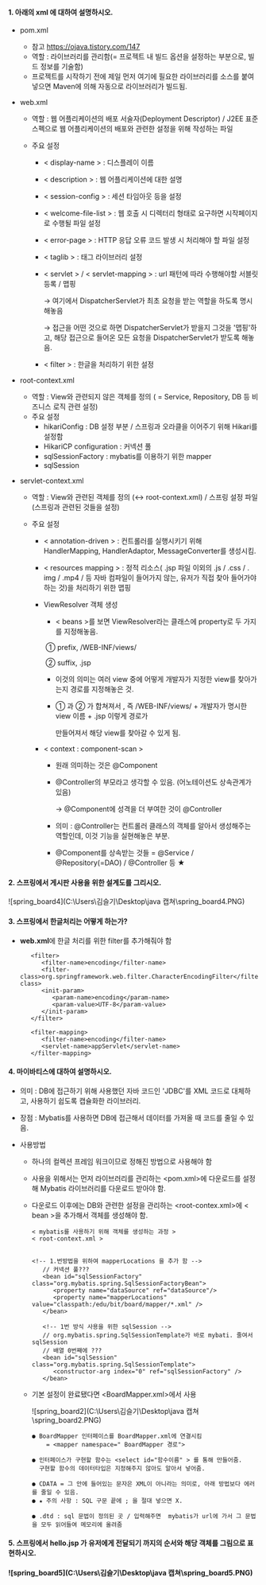 #### 1. 아래의 xml 에 대하여 설명하시오.

- pom.xml
  - 참고  https://ojava.tistory.com/147
  - 역할 : 라이브러리를 관리함(= 프로젝트 내 빌드 옵션을 설정하는 부분으로, 빌드 정보를 기술함) 
  - 프로젝트를 시작하기 전에 제일 먼저 여기에 필요한 라이브러리를 소스를 붙여넣으면 Maven에 의해 자동으로 라이브러리가 빌드됨.

- web.xml

  - 역할 : 웹 어플리케이션의 배포 서술자(Deployment Descriptor) / J2EE 표준 스펙으로 웹 어플리케이션의 배포와 관련한 설정을 위해 작성하는 파일

  - 주요 설정

    - < display-name > : 디스플레이 이름

    - < description > : 웹 어플리케이션에 대한 설명

    - < session-config > : 세션 타임아웃 등을 설정

    - < welcome-file-list > : 웹 호출 시 디렉터리 형태로 요구하면 시작페이지로 수행될 파일 설정

    - < error-page > : HTTP 응답 오류 코드 발생 시 처리해야 할 파일 설정

    - < taglib > : 태그 라이브러리 설정

    - < servlet > / < servlet-mapping > : url 패턴에 따라 수행해야할 서블릿 등록 / 맵핑

      → 여기에서 DispatcherServlet가 최초 요청을 받는 역할을 하도록 명시해놓음

      → 접근을 어떤 것으로 하면 DispatcherServlet가 받을지 그것을 '맵핑'하고, 해당 접근으로 들어온 모든 요청을 DispatcherServlet가 받도록 해놓음.

    - < filter > : 한글을 처리하기 위한 설정

- root-context.xml
  - 역할 : View와 관련되지 않은 객체를 정의 ( = Service, Repository, DB 등 비즈니스 로직 관련 설정)
  - 주요 설정
    - hikariConfig :  DB 설정 부분 / 스프링과 오라클을 이어주기 위해 Hikari를 설정함
    -  HikariCP configuration : 커넥션 풀
    - sqlSessionFactory : mybatis를 이용하기 위한 mapper
    - sqlSession

- servlet-context.xml

  - 역할 : View와 관련된 객체를 정의 (↔ root-context.xml) / 스프링 설정 파일(스프링과 관련된 것들을 설정)

  - 주요 설정

    - < annotation-driven > : 컨트롤러를 실행시키기 위해 HandlerMapping, HandlerAdaptor, MessageConverter를 생성시킴. 

    - < resources mapping > : 정적 리소스(  .jsp 파일 이외의 .js / .css / . img / .mp4 / 등 자바 컴파일이 들어가지 않는, 유저가 직접 찾아 들어가야 하는 것)을 처리하기 위한 맵핑

    - ViewResolver 객체 생성

      -  < beans >를 보면  ViewResolver라는 클래스에 property로 두 가지를 지정해놓음.

        ​	① prefix, /WEB-INF/views/

        ​	② suffix, .jsp

      - 이것의 의미는 여러 view 중에 어떻게 개발자가 지정한 view를 찾아가는지 경로를 지정해놓은 것.

      - ① 과 ② 가 합쳐져서 , 즉 /WEB-INF/views/ + 개발자가 명시한 view 이름 + .jsp 이렇게 경로가 

        만들어져서 해당 view를 찾아갈 수 있게 됨.

    - < context : component-scan >

      - 원래 의미하는 것은 @Component

      - @Controller의 부모라고 생각할 수 있음. (어노테이션도 상속관계가 있음)

        → @Component에 성격을 더 부여한 것이 @Controller

      - 의미 : @Controller는 컨트롤러 클래스의 객체를 알아서 생성해주는 역할인데, 이것 기능을 실현해놓은 부분. 

      - @Component를 상속받는 것들 = @Service / @Repository(=DAO) / @Controller 등  ★









#### 2. 스프링에서 게시판 사용을 위한 설계도를 그리시오.

![spring_board4](C:\Users\김슬기\Desktop\java 캡쳐\spring_board4.PNG)











#### 3. 스프링에서 한글처리는 어떻게 하는가?

- **web.xml**에 한글 처리를 위한 filter를 추가해줘야 함

  ```
  	 <filter>
        <filter-name>encoding</filter-name>
        <filter-class>org.springframework.web.filter.CharacterEncodingFilter</filter-class>
        <init-param>
           <param-name>encoding</param-name>
           <param-value>UTF-8</param-value>
        </init-param>
     </filter>
  
     <filter-mapping>
        <filter-name>encoding</filter-name>
        <servlet-name>appServlet</servlet-name>
     </filter-mapping>
  ```

  











#### 4. 마이바티스에 대하여 설명하시오.

- 의미 : DB에 접근하기 위해 사용했던 자바 코드인 'JDBC'를 XML 코드로 대체하고, 사용하기 쉽도록 캡슐화한 라이브러리.

- 장점 : Mybatis를 사용하면 DB에 접근해서 데이터를 가져올 때 코드를 줄일 수 있음.

- 사용방법

  - 하나의 컬렉션  프레임 워크이므로 정해진 방법으로 사용해야 함

  - 사용을 위해서는 먼저 라이브러리를 관리하는 <pom.xml>에 다운로드를 설정해 Mybatis 라이브러리를 다운로드 받아야 함.

  - 다운로드 이후에는 DB와 관련한 설정을 관리하는 <root-contex.xml>에 < bean >을 추가해서 객체를 생성해야 함.

    ```
    < mybatis를 사용하기 위해 객체를 생성하는 과정 >
    < root-context.xml >
    
    
    <!-- 1.번방법을 위하여 mapperLocations 을 추가 함 -->
       // 커넥션 풀???
       <bean id="sqlSessionFactory" class="org.mybatis.spring.SqlSessionFactoryBean">
          <property name="dataSource" ref="dataSource"/>
          <property name="mapperLocations" value="classpath:/edu/bit/board/mapper/*.xml" />
       </bean>
       
       <!-- 1번 방식 사용을 위한 sqlSession -->
       // org.mybatis.spring.SqlSessionTemplate가 바로 mybati. 줄여서 sqlSession
       // 배열 0번째에 ???
       <bean id="sqlSession" class="org.mybatis.spring.SqlSessionTemplate">
          <constructor-arg index="0" ref="sqlSessionFactory" />
       </bean>
    ```

  - 기본 설정이 완료됐다면 <BoardMapper.xml>에서 사용

    ![spring_board2](C:\Users\김슬기\Desktop\java 캡쳐\spring_board2.PNG)

    ```
    ● BoardMapper 인터페이스를 BoardMapper.xml에 연결시킴 
    	= <mapper namespace=" BoardMapper 경로">
    	
    ● 인터페이스가 구현할 함수는 <select id="함수이름" > 를 통해 만들어줌.
      구현할 함수의 데이터타입은 지정해주지 않아도 알아서 넣어줌.
      
    ● CDATA = 그 안에 들어있는 문자은 XML이 아니라는 의미로, 아래 방법보다 에러를 줄일 수 있음.
    ● ★ 주의 사항 : SQL 구문 끝에 ; 을 절대 넣으면 X.
    
    ● .dtd : sql 문법이 정의된 곳 / 입력해주면  mybatis가 url에 가서 그 문법을 모두 읽어들여 메모리에 올려줌
    ```

    











#### 5. 스프링에서 hello.jsp 가 유저에게 전달되기 까지의  순서와 해당 객체를 그림으로 표현하시오.

#### ![spring_board5](C:\Users\김슬기\Desktop\java 캡쳐\spring_board5.PNG)